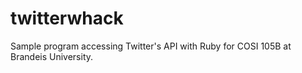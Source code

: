 # twitterwhack
Sample program accessing Twitter's API with Ruby for COSI 105B at Brandeis University.
